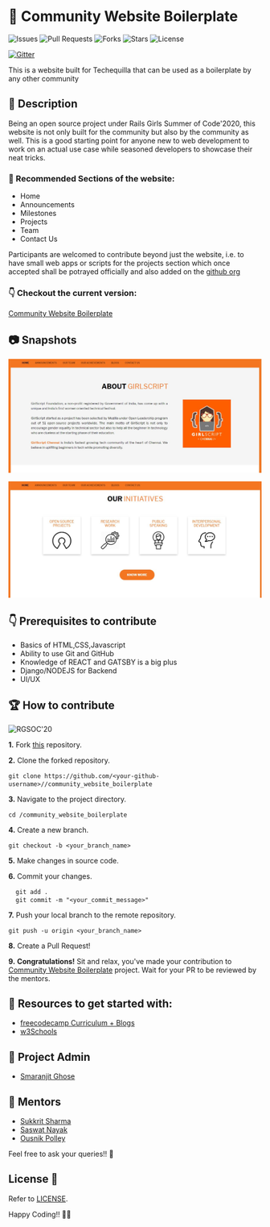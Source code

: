 # 🙆 Community Website Boilerplate
![Issues](https://img.shields.io/github/issues/smaranjitghose/girlscript_chennai_website)
![Pull Requests](https://img.shields.io/github/issues-pr/smaranjitghose/girlscript_chennai_website?)
![Forks](https://img.shields.io/github/forks/smaranjitghose/girlscript_chennai_website)
![Stars](	https://img.shields.io/github/stars/smaranjitghose/girlscript_chennai_website)
![License](https://img.shields.io/github/license/smaranjitghose/girlscript_chennai_website)

[![Gitter](https://badges.gitter.im/girlscript_chennai_website/community.svg)](https://gitter.im/girlscript_app/community?utm_source=badge&utm_medium=badge&utm_campaign=pr-badge)

This is a website built for Techequilla that can be used as a boilerplate by any other community

## 🙇 Description
Being an open source project under Rails Girls Summer of Code'2020, this website is not only built for the community but also by the community as well. This is a good starting point for anyone new to web development to work on an actual use case while seasoned developers to showcase their neat tricks.

### 👀  Recommended Sections of the website:

- Home 
- Announcements 
- Milestones
- Projects
- Team 
- Contact Us

Participants are welcomed to contribute beyond just the website, i.e. to have small web apps or scripts for the projects section which once accepted shall be potrayed officially and also added on the [github org](github.com/techequilla)


### 👇 Checkout the current version: 

[Community Website Boilerplate](https://techequilla.netlify.com/)

## 📷 Snapshots
![image 1](snapshots/Capture1.JPG)

![image 2](snapshots/Capture.JPG)


## 👇 Prerequisites to contribute

- Basics of HTML,CSS,Javascript
- Ability to use Git and GitHub
- Knowledge of REACT and GATSBY is a big plus
- Django/NODEJS for Backend
- UI/UX



## 🏆 How to contribute

![RGSOC'20](https://img.shields.io/badge/RGSOC-20-pink?style=for-the-badge)


**1.** Fork [this](https://github.com/smaranjitghose//girlscript_chennai_website) repository.

**2.** Clone the forked repository.
```terminal
git clone https://github.com/<your-github-username>//community_website_boilerplate
```

**3.** Navigate to the project directory.
```terminal
cd /community_website_boilerplate
```

**4.** Create a new branch.
```terminal
git checkout -b <your_branch_name>
```

**5.** Make changes in source code.

**6.** Commit your changes.

```terminal
  git add .
  git commit -m "<your_commit_message>"
```

**7.** Push your local branch to the remote repository.
```terminal
git push -u origin <your_branch_name>
```

**8.** Create a Pull Request!

**9.** **Congratulations!** Sit and relax, you've made your contribution to [Community Website Boilerplate](https://github.com/techequilla/community_website_boilerplate/) project. Wait for your PR to be reviewed by the mentors.


## 📝 Resources to get started with:

- [freecodecamp Curriculum + Blogs](https://www.freecodecamp.org/)
- [w3Schools](https://www.w3schools.com/)


## 👨 Project Admin

- [Smaranjit Ghose](https://github.com/smaranjitghose)

## 👬  Mentors

- [Sukkrit Sharma](https://github.com/sukkritsharmaofficial)
- [Saswat Nayak](https://github.com/swat1998)
- [Ousnik Polley](https://github.com/ousnik)

Feel free to ask your queries!! 🙌

## License 📝
Refer to [LICENSE](./LICENSE).

Happy Coding!! 💜💜


